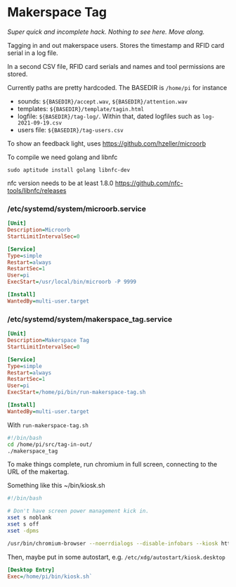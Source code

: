 Makerspace Tag
==============

_Super quick and incomplete hack. Nothing to see here. Move along._

Tagging in and out makerspace users. Stores the timestamp and RFID card
serial in a log file.

In a second CSV file, RFID card serials and names and tool permissions
are stored.

Currently paths are pretty hardcoded. The BASEDIR is `/home/pi` for instance

  * sounds: `${BASEDIR}/accept.wav`, `${BASEDIR}/attention.wav`
  * templates: `${BASEDIR}/template/tagin.html`
  * logfile: `${BASEDIR}/tag-log/`. Within that, dated logfiles such
    as `log-2021-09-19.csv`
  * users file: `${BASEDIR}/tag-users.csv`


To show an feedback light, uses https://github.com/hzeller/microorb

To compile we need golang and libnfc
```
sudo aptitude install golang libnfc-dev
```

nfc version needs to be at least 1.8.0
https://github.com/nfc-tools/libnfc/releases



### /etc/systemd/system/microorb.service
```ini
[Unit]
Description=Microorb
StartLimitIntervalSec=0

[Service]
Type=simple
Restart=always
RestartSec=1
User=pi
ExecStart=/usr/local/bin/microorb -P 9999

[Install]
WantedBy=multi-user.target
```


### /etc/systemd/system/makerspace_tag.service
```ini
[Unit]
Description=Makerspace Tag
StartLimitIntervalSec=0

[Service]
Type=simple
Restart=always
RestartSec=1
User=pi
ExecStart=/home/pi/bin/run-makerspace-tag.sh

[Install]
WantedBy=multi-user.target
```

With `run-makerspace-tag.sh`
```bash
#!/bin/bash
cd /home/pi/src/tag-in-out/
./makerspace_tag

```

To make things complete, run chromium in full screen, connecting to the URL
of the makertag.

Something like this ~/bin/kiosk.sh

```bash
#!/bin/bash

# Don't have screen power management kick in.
xset s noblank
xset s off
xset -dpms

/usr/bin/chromium-browser --noerrdialogs --disable-infobars --kiosk http://localhost:2000/ &
```

Then, maybe put in some autostart, e.g.
`/etc/xdg/autostart/kiosk.desktop`
```ini
[Desktop Entry]
Exec=/home/pi/bin/kiosk.sh`

```